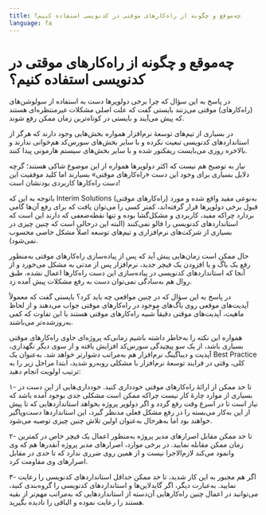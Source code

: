 ```yaml
---
title: چه‌موقع و چگونه از راه‌کارهای موقتی در کدنویسی استفاده کنیم؟
language: fa
---
```


# چه‌موقع و چگونه از راه‌کارهای موقتی در کدنویسی استفاده کنیم؟

در پاسخ به این سؤال که چرا برخی دولوپرها دست به استفاده از سولوشن‌های (راه‌کارهای) موقتی می‌زنند بایستی گفت که علت اصلی مشکلات غیرمنتظره‌ای هستند که پیش می‌آیند و بایستی در کوتاه‌ترین زمان ممکن رفع شوند.

در بسیاری از تیم‌های توسعه‌ٔ نرم‌افزار همواره بخش‌‌هایی وجود دارند که هرگز از استانداردهای کدنویسی تبعیت نکرده و با سایر بخش‌های سورس‌کد هم‌خوانی ندارند و بالاخره روزی می‌بایست ریفکتور شده و با سایر بخش‌های سیستم هارمونی پیدا کنند.

نیاز به توضیح هم نیست که اکثر دولوپرها همواره از این موضوع شاکی هستند؛ گرچه دلایل بسیاری برای وجود این دست «راه‌کارهای موقتی» بسیارند اما کلید موفقیت این دست راه‌کارها کاربردی بودنشان است!

باتوجه به این که Interim Solutions (راه‌کارهای موقتی) به‌نوعی مفید واقع شده و مورد قبول برخی دولوپرها قرار گرفته‌اند، کمتر کسی را می‌توان یافت که برای رفع آن‌ها گامی بردارد چراکه مفید، کاربردی و مشکل‌گشا بوده و تنها نقطه‌ضعفی که دارند این است که استانداردهای کدنویسی را فالو نمی‌کنند (البته این درحالی است که چنین چیزی در بسیاری از شرکت‌های نرم‌افزاری و تیم‌های توسعه اصلاً مشکل خاصی محسوب نمی‌شود).

حال ممکن است زمان‌هایی پیش آید که پس از پیاده‌سازی راه‌کارهای موقتی به‌منظور رفع یک باگ و یا افزودن یک فیچر جدید، نرم‌افزار پس از مدتی به مشکل می‌خورد و از آنجا که استانداردهای کدنویسی در پیاده‌سازی این دست راه‌کارها اعمال نشده، طبق روال هم به‌سادگی نمی‌توان دست به رفع مشکلات پیش آمده زد.

در پاسخ به این سؤال که در چنین مواقعی چه باید کرد؟ بایستی گفت که معمولاً آپدیت‌های موقعی روی باگ‌های موجود در راه‌کارهای موقتی جواب می‌دهند و از لحاظ ماهیت، آپدیت‌های موقتی دقیقاً شبیه راه‌کارهای موقتی هستند با این تفاوت که کمی به‌روزشده‌تر می‌باشند.

همواره این نکته را به‌خاطر داشته باشیم زمانی‌که پروژه‌ای حاوی راه‌کارهای موقتی بسیاری باشد، از یک سو پیچیدگی سورس‌کد افزایش یافته و از سوی دیگر نگهداری، آپدیت و دیباگینگ نرم‌افزار هم به‌مراتب دشوارتر خواهد شد. به‌عنوان یک Best Practice کلی، وقتی در فرایند توسعه‌ٔ نرم‌افزار با مشکلی روبه‌رو شدید، ابتدا مراحل زیر را به ترتیب اولویت انجام دهید:

۱- تا حد ممکن از ارائهٔ راه‌کارهای موقتی خودداری کنید. خودداری‌هایی از این دست در بسیاری از موارد چارهٔ کار نیست چراکه ممکن است مشکلی جدی بوجود آمده باشد که نیاز است تا در اسرع وقت رفع گردد و اگر دولوپر پروژه بخواهد استانداردهایی که تا پیش از این به‌کار می‌‌بسته را در رفع مشکل فعلی مدنظر گیرد، این استانداردها دست‌وپاگیر خواهند بود اما به‌هرحال به‌عنوان اولین تلاش چنین چیزی توصیه می‌شود.

۲- تا حد ممکن مقابل اصرارهای مدیر پروژه به‌منظور اعمال یک فیچر خاص در کمترین زمان ممکن مقابله نمایید. در برخی موارد، اصرارهای مدیر پروژه آنقدرها هم که وی وانمود می‌کند لازم‌الاجرا نیست و از همین روی ضرری ندارد که تا حدی در مقابل اصرارهای وی مقاومت کرد.

۳- اگر هم مجبور به این کار شدید، تا حد ممکن حداقل‌ استانداردهای کدنویسی را رعایت نمایید. به‌عبارت دیگر، اگر گایدلاین‌ها و استانداردهای کدنویسی را گروه‌بندی کنید، می‌توانید در اعمال چنین راه‌کارهایی آن‌دسته از استانداردهایی که به‌مراتب مهم‌تر از بقیه هستند را رعایت نموده و الباقی را نادیده بگیرید.

